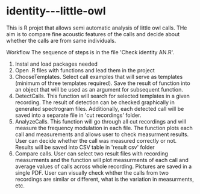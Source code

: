 # identity---little-owl

This is R projet that allows semi automatic analysis of little owl calls. THe aim is to compare fine acoustic features of the calls and decide about whether the calls are from same individuals.

Workflow
The sequence of steps is in the file 'Check identity AN.R'.
1) Instal and load packages needed
2) Open .R files with functions and lead them in the project
3) ChooseTemplates. Select call examples that will serve as templates (minimum of three templates required). Save the result of function into an object that will be used as an argument for subsequent function.
4) DetectCalls. This function will search for selected templates in a given recording. The result of detection can be checked graphically in generated spectrogram files. Additionally, each detected call will be saved into a separate file in 'cut recordings' folder.
5) AnalyzeCalls. This function will go through all cut recordings and will measure the frequency modulation in each file. The function plots each call and measurements and allows user to check measurment results. User can decide whether the call was measured correctly or not. Results will be saved into CSV table in 'result csv' folder
6) Compare calls. User can select two result files with recording measurments and the function will plot measurments of each call and average values of calls across whole recording. Pictures are saved in a single PDF. User can visually check whther the calls from two recordings are similar or different, what is the variation in measurments, etc.
